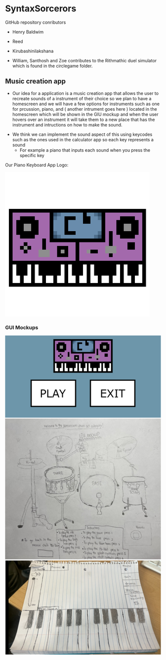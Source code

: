 # SyntaxSorcerors
GitHub repository conributors 
* Henry Baldwim
* Reed
* Kirubashinilakshana

* William, Santhosh and Zoe contributes to the Rithmathic duel simulator which is found in the circlegame folder.
## Music creation app
* Our idea for a application is a music creation app that allows the user to recreate sounds of a instrument of their choice so we plan to have a homescreen and we will have a few options for instruments such as one for prcussion, piano, and ( another intrument goes here ) located in the homescreen which will be shown in the GIU mockup and when the user hovers over an instrument it will take them to a new place that has the instrument and intructions on how to make the sound.
- We think we can implement the sound aspect of this using keycodes such as the ones used in the calculator app so each key represents a sound
  - For example a piano that inputs each sound when you press the specific key

Our Piano Keyboard App Logo:

![Running App](https://github.com/HenryBald/SyntaxSorcerors/blob/main/musicprogram/assets/Piano.png)
 ### GUI Mockups

![](https://github.com/HenryBald/SyntaxSorcerors/blob/main/musicprogram/assets/keyboardStartScreen.png)
 ![](https://github.com/HenryBald/SyntaxSorcerors/blob/main/musicprogram/assets/Drums.png)
![](https://github.com/HenryBald/SyntaxSorcerors/blob/main/musicprogram/assets/music2Piano.png)
    
